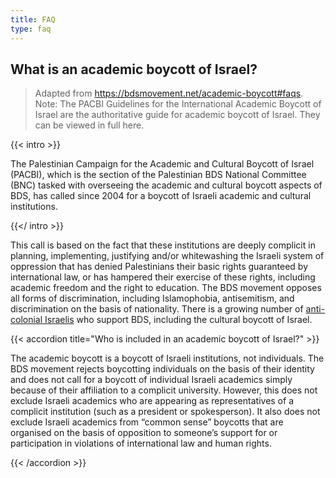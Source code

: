 ```yaml
---
title: FAQ
type: faq
---
```


## What is an academic boycott of Israel?
> Adapted from https://bdsmovement.net/academic-boycott#faqs. Note: The PACBI Guidelines for the International Academic Boycott of Israel are the authoritative guide for academic boycott of Israel. They can be viewed in full here.

{{< intro >}}

The Palestinian Campaign for the Academic and Cultural Boycott of Israel (PACBI), which is the section of the Palestinian BDS National Committee (BNC) tasked with overseeing the academic and cultural boycott aspects of BDS, has called since 2004 for a boycott of Israeli academic and cultural institutions.

{{</ intro >}}

This call is based on the fact that these institutions are deeply complicit in planning, implementing, justifying and/or whitewashing the Israeli system of oppression that has denied Palestinians their basic rights guaranteed by international law, or has hampered their exercise of these rights, including academic freedom and the right to education. The BDS movement opposes all forms of discrimination, including Islamophobia, antisemitism, and discrimination on the basis of nationality. There is a growing number of [anti-colonial Israelis](https://boycottisrael.info/) who support BDS, including the cultural boycott of Israel. 

{{< accordion title="Who is included in an academic boycott of Israel?" >}}

The academic boycott is a boycott of Israeli institutions, not individuals. The BDS movement rejects boycotting individuals on the basis of their identity and does not call for a boycott of individual Israeli academics simply because of their affiliation to a complicit university. However, this does not exclude Israeli academics who are appearing as representatives of a complicit institution (such as a president or spokesperson). It also does not exclude Israeli academics from “common sense” boycotts that are organised on the basis of opposition to someone’s support for or participation in violations of international law and human rights. 

{{< /accordion >}}